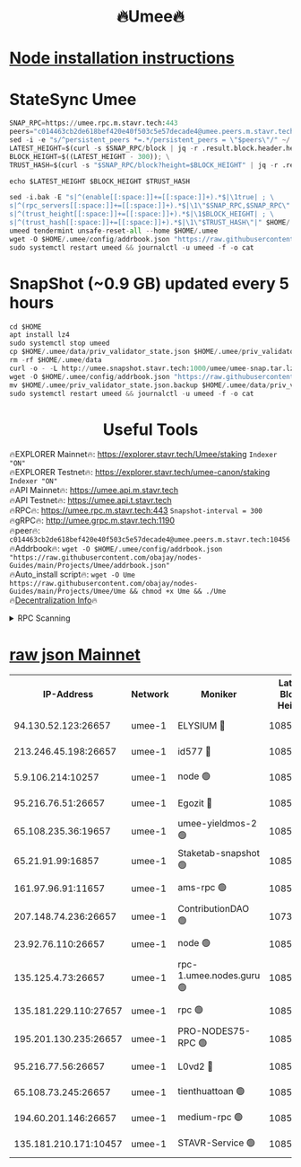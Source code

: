 <h1 align="center"> 🔥Umee🔥</h1>


[Node installation instructions](https://github.com/obajay/nodes-Guides/tree/main/Projects/Umee)
=
# StateSync Umee
```python
SNAP_RPC=https://umee.rpc.m.stavr.tech:443
peers="c014463cb2de618bef420e40f503c5e57decade4@umee.peers.m.stavr.tech:10456"
sed -i -e "s/^persistent_peers *=.*/persistent_peers = \"$peers\"/" ~/.umee/config/config.toml
LATEST_HEIGHT=$(curl -s $SNAP_RPC/block | jq -r .result.block.header.height); \
BLOCK_HEIGHT=$((LATEST_HEIGHT - 300)); \
TRUST_HASH=$(curl -s "$SNAP_RPC/block?height=$BLOCK_HEIGHT" | jq -r .result.block_id.hash)

echo $LATEST_HEIGHT $BLOCK_HEIGHT $TRUST_HASH

sed -i.bak -E "s|^(enable[[:space:]]+=[[:space:]]+).*$|\1true| ; \
s|^(rpc_servers[[:space:]]+=[[:space:]]+).*$|\1\"$SNAP_RPC,$SNAP_RPC\"| ; \
s|^(trust_height[[:space:]]+=[[:space:]]+).*$|\1$BLOCK_HEIGHT| ; \
s|^(trust_hash[[:space:]]+=[[:space:]]+).*$|\1\"$TRUST_HASH\"|" $HOME/.umee/config/config.toml
umeed tendermint unsafe-reset-all --home $HOME/.umee
wget -O $HOME/.umee/config/addrbook.json "https://raw.githubusercontent.com/obajay/nodes-Guides/main/Projects/Umee/addrbook.json"
sudo systemctl restart umeed && journalctl -u umeed -f -o cat
```
# SnapShot (~0.9 GB) updated every 5 hours
```python
cd $HOME
apt install lz4
sudo systemctl stop umeed
cp $HOME/.umee/data/priv_validator_state.json $HOME/.umee/priv_validator_state.json.backup
rm -rf $HOME/.umee/data
curl -o - -L http://umee.snapshot.stavr.tech:1000/umee/umee-snap.tar.lz4 | lz4 -c -d - | tar -x -C $HOME/.umee --strip-components 2
wget -O $HOME/.umee/config/addrbook.json "https://raw.githubusercontent.com/obajay/nodes-Guides/main/Projects/Umee/addrbook.json"
mv $HOME/.umee/priv_validator_state.json.backup $HOME/.umee/data/priv_validator_state.json
sudo systemctl restart umeed && journalctl -u umeed -f -o cat
```
 <h1 align="center"> Useful Tools</h1>

🔥EXPLORER Mainnet🔥:      https://explorer.stavr.tech/Umee/staking             `Indexer "ON"` \
🔥EXPLORER Testnet🔥:        https://explorer.stavr.tech/umee-canon/staking      `Indexer "ON"` \
🔥API Mainnet🔥:                   https://umee.api.m.stavr.tech \
🔥API Testnet🔥:                     https://umee.api.t.stavr.tech \
🔥RPC🔥:                           https://umee.rpc.m.stavr.tech:443                     `Snapshot-interval = 300` \
🔥gRPC🔥:                              http://umee.grpc.m.stavr.tech:1190 \
🔥peer🔥:                     `c014463cb2de618bef420e40f503c5e57decade4@umee.peers.m.stavr.tech:10456` \
🔥Addrbook🔥:    ```wget -O $HOME/.umee/config/addrbook.json "https://raw.githubusercontent.com/obajay/nodes-Guides/main/Projects/Umee/addrbook.json"``` \
🔥Auto_install script🔥: ```wget -O Ume https://raw.githubusercontent.com/obajay/nodes-Guides/main/Projects/Umee/Ume && chmod +x Ume && ./Ume``` \
🔥[Decentralization Info](https://github.com/obajay/StateSync-snapshots/tree/main/Projects/Umee/Decentralization)🔥

<details>
<summary>RPC Scanning</summary>

<h2 align="center"> We scan nodes in real time every 4 hours. And we provide the final result of RPC endpoints.
We cannot influence the operation of these nodes in any way. </h2>


```python
If Voting Power is higher than 0 --> then the Node is a validator of the network and may be subject to attack and be a potential threat to the chain.
```
```python
We marked such validators with a red symbol
```

</details>

[raw json Mainnet](https://rpc-check.umeem.stavr.tech/umeem/rpc-umeem-result.json)
=



<table><tr><th>IP-Address</th><th>Network</th><th>Moniker</th><th>Latest Block Height</th><th>Earliest Block Height</th><th>Catching Up</th><th>Tx Index</th><th>Voting Power</th><th>Scan Time</th></tr><tr><td>94.130.52.123:26657</td><td>umee-1</td><td>ELYSIUM 🔴</td><td>10856473</td><td>3216011</td><td>False</td><td>on</td><td>23171290</td><td>2024-03-03T16:37:14.672050668UTC</td></tr><tr><td>213.246.45.198:26657</td><td>umee-1</td><td>id577 🔴</td><td>10856461</td><td>7100001</td><td>False</td><td>on</td><td>35124310</td><td>2024-03-03T16:36:05.451048191UTC</td></tr><tr><td>5.9.106.214:10257</td><td>umee-1</td><td>node 🟢</td><td>10856469</td><td>7942001</td><td>False</td><td>on</td><td>0</td><td>2024-03-03T16:36:53.718416566UTC</td></tr><tr><td>95.216.76.51:26657</td><td>umee-1</td><td>Egozit 🔴</td><td>10856473</td><td>8262001</td><td>False</td><td>off</td><td>38455822</td><td>2024-03-03T16:37:14.397942385UTC</td></tr><tr><td>65.108.235.36:19657</td><td>umee-1</td><td>umee-yieldmos-2 🟢</td><td>10856454</td><td>9575548</td><td>False</td><td>on</td><td>0</td><td>2024-03-03T16:35:24.006288553UTC</td></tr><tr><td>65.21.91.99:16857</td><td>umee-1</td><td>Staketab-snapshot 🟢</td><td>10856465</td><td>9992001</td><td>False</td><td>off</td><td>0</td><td>2024-03-03T16:36:30.926304388UTC</td></tr><tr><td>161.97.96.91:11657</td><td>umee-1</td><td>ams-rpc 🟢</td><td>10856476</td><td>10352001</td><td>False</td><td>on</td><td>0</td><td>2024-03-03T16:37:33.130655719UTC</td></tr><tr><td>207.148.74.236:26657</td><td>umee-1</td><td>ContributionDAO 🟢</td><td>10738676</td><td>10484838</td><td>False</td><td>off</td><td>0</td><td>2024-03-03T16:37:24.030302259UTC</td></tr><tr><td>23.92.76.110:26657</td><td>umee-1</td><td>node 🟢</td><td>10856479</td><td>10526001</td><td>False</td><td>on</td><td>0</td><td>2024-03-03T16:37:54.243081946UTC</td></tr><tr><td>135.125.4.73:26657</td><td>umee-1</td><td>rpc-1.umee.nodes.guru 🟢</td><td>10856473</td><td>10691018</td><td>False</td><td>on</td><td>0</td><td>2024-03-03T16:37:16.953197153UTC</td></tr><tr><td>135.181.229.110:27657</td><td>umee-1</td><td>rpc 🟢</td><td>10856458</td><td>10754071</td><td>False</td><td>on</td><td>0</td><td>2024-03-03T16:35:46.787180444UTC</td></tr><tr><td>195.201.130.235:26657</td><td>umee-1</td><td>PRO-NODES75-RPC 🟢</td><td>10856469</td><td>10756468</td><td>False</td><td>on</td><td>0</td><td>2024-03-03T16:36:51.477614061UTC</td></tr><tr><td>95.216.77.56:26657</td><td>umee-1</td><td>L0vd2 🔴</td><td>10856476</td><td>10756476</td><td>False</td><td>off</td><td>38412684</td><td>2024-03-03T16:37:32.811058120UTC</td></tr><tr><td>65.108.73.245:26657</td><td>umee-1</td><td>tienthuattoan 🟢</td><td>10856465</td><td>10787155</td><td>False</td><td>on</td><td>0</td><td>2024-03-03T16:36:28.518734410UTC</td></tr><tr><td>194.60.201.146:26657</td><td>umee-1</td><td>medium-rpc 🟢</td><td>10856462</td><td>10823243</td><td>False</td><td>on</td><td>0</td><td>2024-03-03T16:36:11.876408912UTC</td></tr><tr><td>135.181.210.171:10457</td><td>umee-1</td><td>STAVR-Service 🟢</td><td>10856474</td><td>10853001</td><td>False</td><td>on</td><td>0</td><td>2024-03-03T16:37:24.340896170UTC</td></tr></table>
